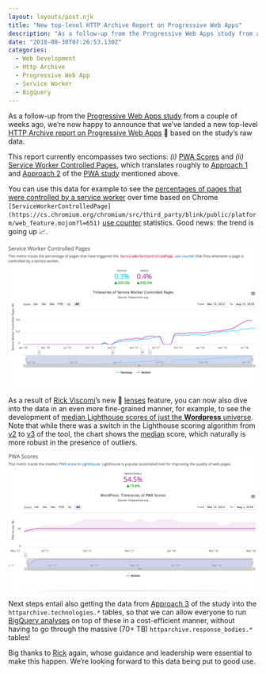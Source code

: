 ```yaml
---
layout: layouts/post.njk
title: "New top-level HTTP Archive Report on Progressive Web Apps"
description: "As a follow-up from the Progressive Web Apps study from a couple of weeks ago, we’re now happy to announce that we’ve landed a new top-level HTTP Archive report on Progressive Web Apps 🎉 based on…"
date: "2018-08-30T07:26:53.130Z"
categories:
  - Web Development
  - Http Archive
  - Progressive Web App
  - Service Worker
  - Bigquery
---
```


As a follow-up from the [Progressive Web Apps study](https://medium.com/dev-channel/progressive-web-apps-in-the-http-archive-614d4bcf81fe) from a couple of weeks ago, we’re now happy to announce that we’ve landed a new top-level [HTTP Archive report on Progressive Web Apps](https://httparchive.org/reports/progressive-web-apps) 🎉 based on the study’s raw data.

This report currently encompasses two sections: _(i)_ [PWA Scores](https://httparchive.org/reports/progressive-web-apps#pwaScores) and _(ii)_ [Service Worker Controlled Pages](https://httparchive.org/reports/progressive-web-apps#swControlledPages), which translates roughly to [Approach 1](https://medium.com/dev-channel/progressive-web-apps-in-the-http-archive-614d4bcf81fe#fd02) and [Approach 2](https://medium.com/dev-channel/progressive-web-apps-in-the-http-archive-614d4bcf81fe#df00) of the [PWA study](https://medium.com/dev-channel/progressive-web-apps-in-the-http-archive-614d4bcf81fe) mentioned above.

You can use this data for example to see the [percentages of pages that were controlled by a service worker](https://httparchive.org/reports/progressive-web-apps?start=2017_08_01&end=latest&view=list#swControlledPages) over time based on Chrome `[ServiceWorkerControlledPage](https://cs.chromium.org/chromium/src/third_party/blink/public/platform/web_feature.mojom?l=651)` [use counter](https://cs.chromium.org/chromium/src/third_party/blink/public/platform/web_feature.mojom?l=651) statistics. Good news: the trend is going up 📈.

![[Percentages of pages that were controlled by a service worker](https://httparchive.org/reports/progressive-web-apps?start=2017_08_01&end=latest&view=list#swControlledPages)](/images/asset-1______.png)

As a result of [Rick Viscomi](https://twitter.com/rick_viscomi)’s new 🧐 [lenses](https://twitter.com/HTTPArchive/status/1031941537293205506) feature, you can now also dive into the data in an even more fine-grained manner, for example, to see the development of [median Lighthouse scores of just the **Wordpress** universe](https://httparchive.org/reports/progressive-web-apps?lens=wordpress&start=2017_08_01&end=latest&view=list#pwaScores). Note that while there was a switch in the Lighthouse scoring algorithm from [v2](https://developers.google.com/web/tools/lighthouse/scoring#pwa) to [v3](https://developers.google.com/web/tools/lighthouse/v3/scoring#pwa) of the tool, the chart shows the [median](https://en.wikipedia.org/wiki/Median) score, which naturally is more robust in the presence of outliers.

![[Median Lighthouse scores of the **Wordpress** universe](https://httparchive.org/reports/progressive-web-apps?lens=wordpress&start=2017_08_01&end=latest&view=list#pwaScores)](/images/asset-2______.png)

Next steps entail also getting the data from [Approach 3](https://medium.com/dev-channel/progressive-web-apps-in-the-http-archive-614d4bcf81fe#6d5e) of the study into the `httparchive.technologies.*` tables, so that we can allow everyone to run [BigQuery analyses](https://github.com/HTTPArchive/legacy.httparchive.org/blob/master/docs/bigquery-gettingstarted.md) on top of these in a cost-efficient manner, without having to go through the massive (70+ TB) `httparchive.response_bodies.*` tables!

Big thanks to [Rick](https://twitter.com/rick_viscomi) again, whose guidance and leadership were essential to make this happen. We’re looking forward to this data being put to good use.
